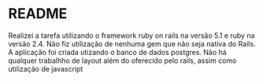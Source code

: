 # README

Realizei a tarefa utilizando o framework ruby on rails na versão 5.1 e ruby na versão 2.4.
Não fiz utilização de nenhuma gem que não seja nativa do Rails.
A aplicação foi criada utizando o banco de dados postgres.
Não há qualquer trabalhho de layout além do oferecido pelo rails, assim como utilização de javascript
